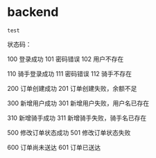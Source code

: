 # backend
```
test
```
状态码：

100 登录成功
101 密码错误
102 用户不存在

110 骑手登录成功
111 密码错误
112 骑手不存在

200 订单创建成功
201 订单创建失败，余额不足

300 新增用户成功
301 新增用户失败，用户名已存在

310 新增骑手成功
311 新增骑手失败，骑手名已存在

500 修改订单状态成功
501 修改订单状态失败

600 订单尚未送达
601 订单已送达
